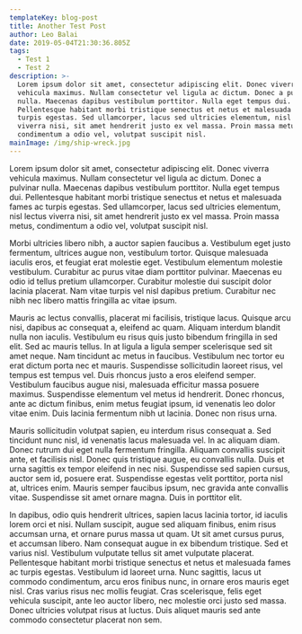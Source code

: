 ```yaml
---
templateKey: blog-post
title: Another Test Post
author: Leo Balai
date: 2019-05-04T21:30:36.805Z
tags:
  - Test 1
  - Test 2
description: >-
  Lorem ipsum dolor sit amet, consectetur adipiscing elit. Donec viverra
  vehicula maximus. Nullam consectetur vel ligula ac dictum. Donec a pulvinar
  nulla. Maecenas dapibus vestibulum porttitor. Nulla eget tempus dui.
  Pellentesque habitant morbi tristique senectus et netus et malesuada fames ac
  turpis egestas. Sed ullamcorper, lacus sed ultricies elementum, nisl lectus
  viverra nisi, sit amet hendrerit justo ex vel massa. Proin massa metus,
  condimentum a odio vel, volutpat suscipit nisl.
mainImage: /img/ship-wreck.jpg
---
```

Lorem ipsum dolor sit amet, consectetur adipiscing elit. Donec viverra vehicula maximus. Nullam consectetur vel ligula ac dictum. Donec a pulvinar nulla. Maecenas dapibus vestibulum porttitor. Nulla eget tempus dui. Pellentesque habitant morbi tristique senectus et netus et malesuada fames ac turpis egestas. Sed ullamcorper, lacus sed ultricies elementum, nisl lectus viverra nisi, sit amet hendrerit justo ex vel massa. Proin massa metus, condimentum a odio vel, volutpat suscipit nisl.

Morbi ultricies libero nibh, a auctor sapien faucibus a. Vestibulum eget justo fermentum, ultrices augue non, vestibulum tortor. Quisque malesuada iaculis eros, et feugiat erat molestie eget. Vestibulum elementum molestie vestibulum. Curabitur ac purus vitae diam porttitor pulvinar. Maecenas eu odio id tellus pretium ullamcorper. Curabitur molestie dui suscipit dolor lacinia placerat. Nam vitae turpis vel nisl dapibus pretium. Curabitur nec nibh nec libero mattis fringilla ac vitae ipsum.

Mauris ac lectus convallis, placerat mi facilisis, tristique lacus. Quisque arcu nisi, dapibus ac consequat a, eleifend ac quam. Aliquam interdum blandit nulla non iaculis. Vestibulum eu risus quis justo bibendum fringilla in sed elit. Sed ac mauris tellus. In at ligula a ligula semper scelerisque sed sit amet neque. Nam tincidunt ac metus in faucibus. Vestibulum nec tortor eu erat dictum porta nec et mauris. Suspendisse sollicitudin laoreet risus, vel tempus est tempus vel. Duis rhoncus justo a eros eleifend semper. Vestibulum faucibus augue nisi, malesuada efficitur massa posuere maximus. Suspendisse elementum vel metus id hendrerit. Donec rhoncus, ante ac dictum finibus, enim metus feugiat ipsum, id venenatis leo dolor vitae enim. Duis lacinia fermentum nibh ut lacinia. Donec non risus urna.

Mauris sollicitudin volutpat sapien, eu interdum risus consequat a. Sed tincidunt nunc nisl, id venenatis lacus malesuada vel. In ac aliquam diam. Donec rutrum dui eget nulla fermentum fringilla. Aliquam convallis suscipit ante, et facilisis nisl. Donec quis tristique augue, eu convallis nulla. Duis et urna sagittis ex tempor eleifend in nec nisi. Suspendisse sed sapien cursus, auctor sem id, posuere erat. Suspendisse egestas velit porttitor, porta nisl at, ultrices enim. Mauris semper faucibus ipsum, nec gravida ante convallis vitae. Suspendisse sit amet ornare magna. Duis in porttitor elit.

In dapibus, odio quis hendrerit ultrices, sapien lacus lacinia tortor, id iaculis lorem orci et nisi. Nullam suscipit, augue sed aliquam finibus, enim risus accumsan urna, et ornare purus massa ut quam. Ut sit amet cursus purus, et accumsan libero. Nam consequat augue in ex bibendum tristique. Sed et varius nisl. Vestibulum vulputate tellus sit amet vulputate placerat. Pellentesque habitant morbi tristique senectus et netus et malesuada fames ac turpis egestas. Vestibulum id laoreet urna. Nunc sagittis, lacus ut commodo condimentum, arcu eros finibus nunc, in ornare eros mauris eget nisl. Cras varius risus nec mollis feugiat. Cras scelerisque, felis eget vehicula suscipit, ante leo auctor libero, nec molestie orci justo sed massa. Donec ultricies volutpat risus at luctus. Duis aliquet mauris sed ante commodo consectetur placerat non sem.

